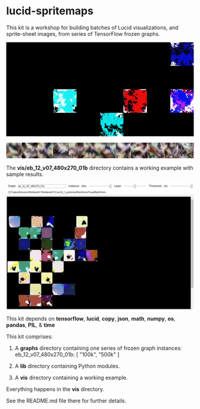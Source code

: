# lucid-spritemaps

This kit is a workshop for building batches of Lucid visualizations, and sprite-sheet images, from series of TensorFlow frozen graphs.

![l_0_t_1024](vis/eb_12_v07_480x270_01b/500k/spritemaps/l_0_t_256.png)

![l_23_t_1024](vis/eb_12_v07_480x270_01b/500k/spritemaps/l_23_t_256.png)


The **vis/eb_12_v07_480x270_01b** directory contains a working example with sample results. 

![spritemap navigator](spritemaps.html.jpg)


This kit depends on **tensorflow**, **lucid**, **copy**, **json**, **math**, **numpy**, **os**, **pandas**, **PIL**, & **time**


This kit comprises:

1. A **graphs** directory containing one series of frozen graph instances:<br>
    eb_12_v07_480x270_01b:  [ "100k", "500k" ]

    
2. A **lib** directory containing Python modules.


3. A **vis** directory containing a working example.

Everything happens in the **vis** directory.

See the README.md file there for further details.
